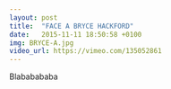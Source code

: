 ```yaml
---
layout: post
title:  "FACE A BRYCE HACKFORD"
date:   2015-11-11 18:50:58 +0100
img: BRYCE-A.jpg
video_url: https://vimeo.com/135052861
---
```


Blababababa